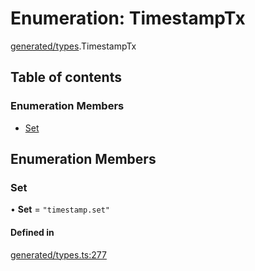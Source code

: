 # Enumeration: TimestampTx

[generated/types](../wiki/generated.types).TimestampTx

## Table of contents

### Enumeration Members

- [Set](../wiki/generated.types.TimestampTx#set)

## Enumeration Members

### Set

• **Set** = ``"timestamp.set"``

#### Defined in

[generated/types.ts:277](https://github.com/PolymeshAssociation/polymesh-sdk/blob/95e180d2/src/generated/types.ts#L277)
